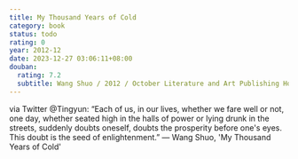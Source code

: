 ```yaml
---
title: My Thousand Years of Cold
category: book
status: todo
rating: 0
year: 2012-12
date: 2023-12-27 03:06:11+08:00
douban:
  rating: 7.2
  subtitle: Wang Shuo / 2012 / October Literature and Art Publishing House, Beijing
---
```


via Twitter @Tingyun: “Each of us, in our lives, whether we fare well or not, one day, whether seated high in the halls of power or lying drunk in the streets, suddenly doubts oneself, doubts the prosperity before one's eyes. This doubt is the seed of enlightenment.” — Wang Shuo, 'My Thousand Years of Cold'
